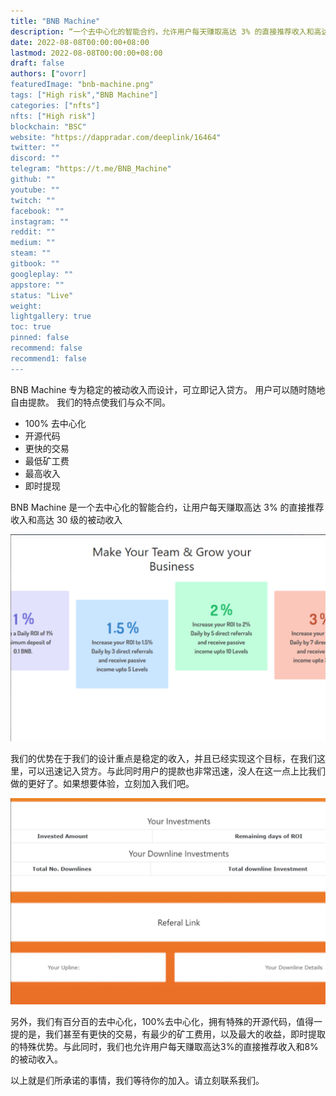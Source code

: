 ```yaml
---
title: "BNB Machine"
description: “一个去中心化的智能合约，允许用户每天赚取高达 3% 的直接推荐收入和高达 30 个级别的被动收入”
date: 2022-08-08T00:00:00+08:00
lastmod: 2022-08-08T00:00:00+08:00
draft: false
authors: ["ovorr]
featuredImage: "bnb-machine.png"
tags: ["High risk","BNB Machine"]
categories: ["nfts"]
nfts: ["High risk"]
blockchain: "BSC"
website: "https://dappradar.com/deeplink/16464"
twitter: ""
discord: ""
telegram: "https://t.me/BNB_Machine"
github: ""
youtube: ""
twitch: ""
facebook: ""
instagram: ""
reddit: ""
medium: ""
steam: ""
gitbook: ""
googleplay: ""
appstore: ""
status: "Live"
weight: 
lightgallery: true
toc: true
pinned: false
recommend: false
recommend1: false
---
```

<p>BNB Machine 专为稳定的被动收入而设计，可立即记入贷方。 用户可以随时随地自由提款。 我们的特点使我们与众不同。</p>
<ul>
   <li>100% 去中心化</li>
   <li>开源代码</li>
   <li>更快的交易</li>
   <li>最低矿工费</li>
   <li>最高收入</li>
   <li>即时提现</li>
</ul>
<p>BNB Machine 是一个去中心化的智能合约，让用户每天赚取高达 3% 的直接推荐收入和高达 30 级的被动收入</p>



![a](a.png)



我们的优势在于我们的设计重点是稳定的收入，并且已经实现这个目标，在我们这里，可以迅速记入贷方。与此同时用户的提款也非常迅速，没人在这一点上比我们做的更好了。如果想要体验，立刻加入我们吧。

![b](b.png)



另外，我们有百分百的去中心化，100%去中心化，拥有特殊的开源代码，值得一提的是，我们甚至有更快的交易，有最少的矿工费用，以及最大的收益，即时提取的特殊优势。与此同时，我们也允许用户每天赚取高达3%的直接推荐收入和8%的被动收入。

以上就是们所承诺的事情，我们等待你的加入。请立刻联系我们。